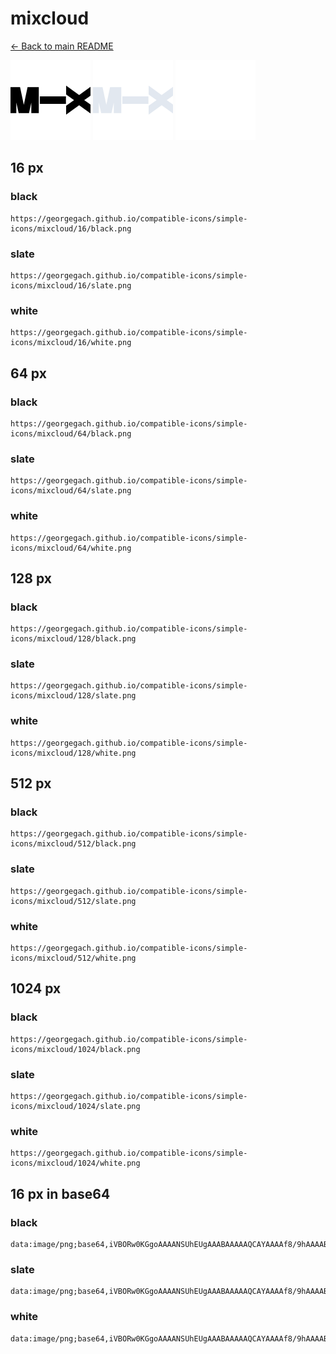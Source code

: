 # mixcloud

[← Back to main README](../../README.md)


<img src="./128/black.png" width="128" alt="mixcloud black icon" />
<img src="./128/slate.png" width="128" alt="mixcloud slate icon" />
<img src="./128/white.png" width="128" alt="mixcloud white icon" />

## 16 px

### black
```
https://georgegach.github.io/compatible-icons/simple-icons/mixcloud/16/black.png
```

### slate
```
https://georgegach.github.io/compatible-icons/simple-icons/mixcloud/16/slate.png
```

### white
```
https://georgegach.github.io/compatible-icons/simple-icons/mixcloud/16/white.png
```

## 64 px

### black
```
https://georgegach.github.io/compatible-icons/simple-icons/mixcloud/64/black.png
```

### slate
```
https://georgegach.github.io/compatible-icons/simple-icons/mixcloud/64/slate.png
```

### white
```
https://georgegach.github.io/compatible-icons/simple-icons/mixcloud/64/white.png
```

## 128 px

### black
```
https://georgegach.github.io/compatible-icons/simple-icons/mixcloud/128/black.png
```

### slate
```
https://georgegach.github.io/compatible-icons/simple-icons/mixcloud/128/slate.png
```

### white
```
https://georgegach.github.io/compatible-icons/simple-icons/mixcloud/128/white.png
```

## 512 px

### black
```
https://georgegach.github.io/compatible-icons/simple-icons/mixcloud/512/black.png
```

### slate
```
https://georgegach.github.io/compatible-icons/simple-icons/mixcloud/512/slate.png
```

### white
```
https://georgegach.github.io/compatible-icons/simple-icons/mixcloud/512/white.png
```

## 1024 px

### black
```
https://georgegach.github.io/compatible-icons/simple-icons/mixcloud/1024/black.png
```

### slate
```
https://georgegach.github.io/compatible-icons/simple-icons/mixcloud/1024/slate.png
```

### white
```
https://georgegach.github.io/compatible-icons/simple-icons/mixcloud/1024/white.png
```

## 16 px in base64

### black
```
data:image/png;base64,iVBORw0KGgoAAAANSUhEUgAAABAAAAAQCAYAAAAf8/9hAAAABmJLR0QA/wD/AP+gvaeTAAAAoklEQVQ4je3PMavBcRjF8c91GZWMZu/AzuYVUF6F4kXc0VuQAZOFzawoo0GZbjGYb92u+/8nlp+SkGL03U7ndJ7n8OYljNDHB5pBN25kv5A+0xX4R4w8vvGHyY2CLTYooosoiUMwy8jhBxnMw1cnDqiig3HQrUQwY9SRQHRv70Uh2GGBPX6xfGBCCT1EnyigjRSGWGOK2ZWCLGpYYRCOvXmWI1SdJtHVzzI8AAAAAElFTkSuQmCC
```

### slate
```
data:image/png;base64,iVBORw0KGgoAAAANSUhEUgAAABAAAAAQCAYAAAAf8/9hAAAABmJLR0QA/wD/AP+gvaeTAAAA8UlEQVQ4je2Pvy6DYRjFf+dtFxEJQ1Mx2LkGMxdAFzfQTaIXweYSJCabRDpIxGIWk1miX8X30eF7y4LWewwNC5Um1v6m8+T5c54DU/5PNy/b2VM8tq3soWx187J9X/R3f5vNirjX6/XmvupOHreU5fFNUiCwkj58IVEHXy8vLqz9OPAYC2CIvK0UmkluVBG2oGLWk1gSPJswnxXxCqHvbdsoNUjhCOvc2MBBGDXTIMGOIFh6nzC9AaojrVsnryK/OqkvpTg2ghgqeQOpaWhVBWe2TwWbTrqBNBsU7sZ4Hs5UBvu1eu0FuOzk8WTCb6f8xSciX3MOQHup3QAAAABJRU5ErkJggg==
```

### white
```
data:image/png;base64,iVBORw0KGgoAAAANSUhEUgAAABAAAAAQCAYAAAAf8/9hAAAABmJLR0QA/wD/AP+gvaeTAAAAq0lEQVQ4je2PvwpBcRzFPz/ZpMxmz8HmBfAaiodg8wjKgE3JoGzKZjRYDQYzCfemj+Uqy9Utq892Ot8/58Cf31EX6lQNajfRnZTZnlr80E3UhxqrFfWg3tRNyoGTelSr6liN8oCJXwfKwBkoqVsgfO4DLWAErBI9yCVmDLSBHBBlbf+OdVd36lO9qvsMFWrq5F1hCcyBBrADCsAh5esQ6IcQLsBanWVM++cbL2uLia9+2OtEAAAAAElFTkSuQmCC
```

